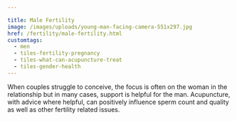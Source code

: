 ```yaml
---

title: Male Fertility
image: /images/uploads/young-man-facing-camera-551x297.jpg
href: /fertility/male-fertility.html
customtags:
  - men
  - tiles-fertility-pregnancy
  - tiles-what-can-acupuncture-treat
  - tiles-gender-health
---
```

When couples struggle to conceive, the focus is often on the woman in the relationship but in many cases, support is helpful for the man. Acupuncture, with advice where helpful, can positively influence sperm count and quality as well as other fertility related issues.